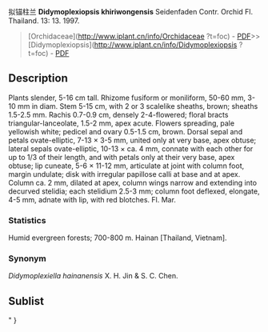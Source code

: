 拟锚柱兰 **Didymoplexiopsis khiriwongensis** Seidenfaden Contr. Orchid Fl. Thailand. 13: 13. 1997.

> [Orchidaceae](http://www.iplant.cn/info/Orchidaceae ?t=foc) - [PDF](http://iplant.cn/foc/pdf/Orchidaceae.pdf)>>[Didymoplexiopsis](http://www.iplant.cn/info/Didymoplexiopsis ?t=foc) - [PDF](http://www.iplant.cn/foc/pdf/Didymoplexiopsis.pdf)

## Description

Plants slender, 5-16 cm tall. Rhizome fusiform or moniliform, 50-60 mm, 3-10 mm in diam. Stem 5-15 cm, with 2 or 3 scalelike sheaths, brown; sheaths 1.5-2.5 mm. Rachis 0.7-0.9 cm, densely 2-4-flowered; floral bracts triangular-lanceolate, 1.5-2 mm, apex acute. Flowers spreading, pale yellowish white; pedicel and ovary 0.5-1.5 cm, brown. Dorsal sepal and petals ovate-elliptic, 7-13 × 3-5 mm, united only at very base, apex obtuse; lateral sepals ovate-elliptic, 10-13 × ca. 4 mm, connate with each other for up to 1/3 of their length, and with petals only at their very base, apex obtuse; lip cuneate, 5-6 × 11-12 mm, articulate at joint with column foot, margin undulate; disk with irregular papillose calli at base and at apex. Column ca. 2 mm, dilated at apex, column wings narrow and extending into decurved stelidia; each stelidium 2.5-3 mm; column foot deflexed, elongate, 4-5 mm, adnate with lip, with red blotches. Fl. Mar.

### Statistics
Humid evergreen forests; 700-800 m. Hainan [Thailand, Vietnam].

### Synonym
*Didymoplexiella hainanensis* X. H. Jin & S. C. Chen.

## Sublist
"
}